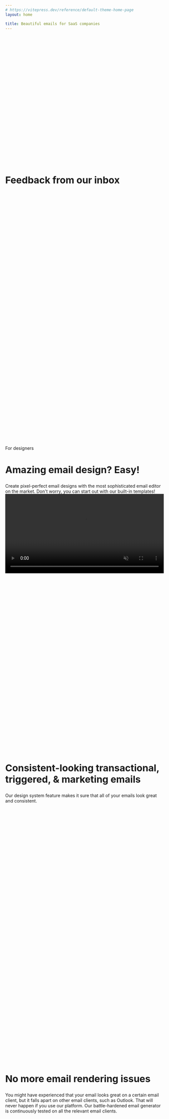 ```yaml
---
# https://vitepress.dev/reference/default-theme-home-page
layout: home

title: Beautiful emails for SaaS companies
---
```

<script setup>

import { ref, onMounted, onBeforeUnmount } from 'vue'
import { useDisplay } from 'vuetify'
import { useData } from 'vitepress'

import HeroUnit from './.vitepress/theme/HeroUnit.vue'
import TestimonialDiv from './.vitepress/theme/TestimonialDiv.vue'
import DesignSystem from './.vitepress/theme/DesignSystem.vue'
import RenderingIssues from './.vitepress/theme/RenderingIssues.vue'
import Automation from './.vitepress/theme/Automation.vue'
import Integration from './.vitepress/theme/Integration.vue'

const { lgAndUp, md, sm, xs } = useDisplay()
const { isDark } = useData()

const selectedEmailType = ref('0');
let intervalId

onMounted(() => {
  setInterval(() => {
    let actSelVal = parseInt(selectedEmailType.value)
    actSelVal += 1
    actSelVal %= 4
    selectedEmailType.value = actSelVal
  }, 3000)
})

onBeforeUnmount(() => {
  clearInterval(intervalId);
})

</script>
<style>
  a {
    text-decoration: none !important;
  }

  .section-index {
    padding-top: 10vh;
    padding-bottom: 10vh;
  }

  .value-prop {
    padding-top: 10vh;
    padding-bottom: 10vh;
  }

  h2 {
    border-top: 0 !important;
  }

  .sectionTitle {
    font-size: 30px !important;
  }
  @media (max-width: 640px) {
    .sectionTitle {
      font-size: 26px !important;
    }
  }

  .value-prop p {
    font-size: 18px;
    line-height: 28px;
  }

  .value-prop .VPButton.medium {
    padding: 15px 30px;
    line-height: 22px;
    font-size: 22px;
  }


  .VPHome {
    margin-bottom: 0 !important;
  }

  

  


  .vp-doc .actions {
    display: flex;
    width: 100% !important;
    max-width: unset !important;
    justify-content: center !important;
  }

  .vp-doc .action {
    padding: 6px;
  }

  .VPButton {
    display: inline-block;
    border: 1px solid transparent;
    text-align: center;
    font-weight: 600;
    white-space: nowrap;
    transition: color 0.25s, border-color 0.25s, background-color 0.25s !important;
    text-decoration: none !important;
  }

  .VPButton.brand {
      border-color: var(--vp-button-brand-border);
      color: var(--vp-button-brand-text);
      background-color: var(--vp-button-brand-bg);
  }

  .VPButton.brand:hover {
    color: var(--vp-button-brand-text);
    background-color: var(--vp-button-brand-hover-bg);
  }

  .VPButton.alt {
    border-color: var(--vp-button-alt-border);
    color: var(--vp-button-alt-text);
    background-color: var(--vp-button-alt-bg);
  }

  .VPButton.alt:hover {
    border-color: var(--vp-button-alt-border);
    color: var(--vp-button-alt-text);
    background-color: var(--vp-button-alt-hover-bg);
  }


  .VPFeatures .title {
    font-size: 20px !important;
  }
  .VPFeatures .details {
    font-size: 16px !important;
  }


  .VPImage {
    max-width: 100% !important;
    max-height: 100% !important;
  }

  
  

  #email-editor video {
    border: 1px solid #eeeeee;
    border-radius: 5px;
  }

  .vp-doc input {
    display: none;
  }

  #design-system label {
    cursor: pointer;
    position: relative;
  }

  .image-container {
    position: relative;
    width: 600px; /* Adjust as necessary */
    max-width: 80vw;
    height: 800px;
    max-height: 120vw;
    overflow: hidden;
    background: #f6f6f6;
    border: 1px solid #eeeeee;
    border-radius: 5px;
    margin: auto;
  }

  .image-container img {
    position: absolute;
    top: 0;
    left: 100%;
    width: 100%;
    opacity: 0;
    transition: all 0.5s ease;
  }

  /* Default state: show Image 1 */
  #image1:checked ~ .image-container .img1 {
    opacity: 1;
    transform: translateX(-100%);
  }

  /* Show Image 2 when radio button 2 is checked */
  #image2:checked ~ .image-container .img2 {
    opacity: 1;
    transform: translateX(-100%);
  }

  /* Show Image 3 when radio button 3 is checked */
  #image3:checked ~ .image-container .img3 {
    opacity: 1;
    transform: translateX(-100%);
  }

  #image4:checked ~ .image-container .img4 {
    opacity: 1;
    transform: translateX(-100%);
  }

  /* Animation for slide-in effect */
  .image-container img {
    transition: opacity 0.5s ease, transform 0.5s ease;
  }

  #design-system label::after {
    content: "";
    position: absolute;
    left: 0;
    bottom: 0;
    width: 0;
    height: 3px;
    background: linear-gradient(90deg, hsl(196.99, 86.56%, 50.39%) 10%, hsl(247.72, 53.44%, 37.06%) 90%);
    transition: width 0.3s ease; /* Add animation to the underline */
  }

  /* When the corresponding radio button is checked, extend the underline */
  #image1:checked ~ div #image1-label::after {
    width: 100%;
  }

  #image2:checked ~ div #image2-label::after {
    width: 100%;
  }

  #image3:checked ~ div #image3-label::after {
    width: 100%;
  }

  #image4:checked ~ div #image4-label::after {
    width: 100%;
  }

  #second-cta {
    text-align: center;
    padding-bottom: 10vh;
  }

  #great-deliverability {
    background: #392C91;
    color: white;
    padding: 100px;
    margin-top: 100px;
    border-radius: 5px;
  }

  .vp-doc #great-deliverability h2 {
    margin: 0 0 10px 0 !important;
    padding-top: 0 !important;
  }



  @media (max-width: 599px) {
    .VPHero .main {
      padding: 0;
    }

    .VPHero .main .name {
      font-size: 48px;
      line-height: 48px;
      width: 100% !important;
      max-width: unset !important;
    }

    .value-prop h2 {
      font-size: 20px !important;
      line-height: 20 px !important;
    }

    .section-index {
      padding-top: 5vh;
      padding-bottom: 5vh;
    }

    #great-deliverability {
      padding: 25px;
    }
  }

  .mt-150 {
    margin-top: 150px !important;
  }
</style>

<section id="hero">
  <HeroUnit />
</section>

<section class="section-index">
  <h2 class="sectionTitle text-center mt-4 mb-6">
    Feedback from our inbox
  </h2>
  <TestimonialDiv
    :is-dark="isDark"
    :lg-and-up="lgAndUp"
    :md="md"
    :sm="sm"
    :xs="xs"
  />
</section>

<section id="designers" class="section-index">
  <div class="d-flex justify-center">
    <v-chip color="primary">
      <span class="text-overline">For designers</span>
    </v-chip>
  </div>
  <h2 class="sectionTitle text-center mt-4 mb-3 pt-0">
    Amazing email design? Easy!
  </h2>
  <div class="d-flex justify-center">
    <div class="text-center mt-4" :style="`width: ${lgAndUp || md ? '60%' : '100%'}`">
      Create pixel-perfect email designs with the most sophisticated email editor on the market. Don't worry, you can start out with our built-in templates!
    </div>
  </div>
  <v-card class="d-flex justify-center mt-4" variant="elevated">
    <video
      width="100%"
      :autoplay="lgAndUp || md"
      :loop="lgAndUp || md"
      :controls="sm || xs"
      muted
    >
      <source src="/assets/bluefox-email-editor-intro.mp4" type="video/mp4">
      Your browser does not support the video tag.
    </video>
  </v-card>

  <h2 class="sectionTitle text-center mb-3 pt-0" style="margin-top: 15vh !important">
    Consistent-looking transactional, triggered, & marketing emails
  </h2>
  <div class="d-flex justify-center">
    <div class="text-center mt-4" :style="`width: ${lgAndUp || md ? '60%' : '100%'}`">
      Our design system feature makes it sure that all of your emails look great and consistent.
    </div>
  </div>

  <DesignSystem
    class="mt-6"
    :is-dark="isDark"
  />
</section>

<section id="no-rendering-issues" class="value-prop pt-0">
  <h2 class="sectionTitle text-center mb-3">
    No more email rendering issues
  </h2>
  <div class="d-flex justify-center">
    <div class="text-center mt-4" :style="`width: ${lgAndUp || md ? '60%' : '100%'}`">
      You might have experienced that your email looks great on a certain email client, but it falls apart on other email clients, such as Outlook. That will never happen if you use our platform. Our battle-hardened email generator is continuously tested on all the relevant email clients.
    </div>
  </div>

  <RenderingIssues
    class="mt-6"
    :is-dark="isDark"
    :lg-and-up="lgAndUp"
    :md="md"
    :sm="sm"
    :xs="xs"
  />
</section>

<section id="marketers" class="section-index">
  <div class="d-flex justify-center">
    <v-chip color="primary">
      <span class="text-overline">For marketers</span>
    </v-chip>
  </div>
  <h2 class="sectionTitle text-center mt-4 mb-3 pt-0">
    Craft Thoughtful Email Journeys
  </h2>
  <div class="d-flex justify-center">
    <div class="text-center mt-4" :style="`width: ${lgAndUp || md ? '60%' : '100%'}`">
      Create seamless, considerate email workflows that engage the right people at the right time.
    </div>
  </div>

  <Automation
    class="mt-6"
    :is-dark="isDark"
    :lg-and-up="lgAndUp"
    :md="md"
    :sm="sm"
    :xs="xs"
  />
</section>

<section id="developers" class="section-index">
  <div class="d-flex justify-center">
    <v-chip color="primary">
      <span class="text-overline">For developers</span>
    </v-chip>
  </div>
  <h2 class="sectionTitle text-center mt-4 mb-3 pt-0">
    Easy integration
  </h2>
  <div class="d-flex justify-center">
    <div class="text-center mt-4" :style="`width: ${lgAndUp || md ? '60%' : '100%'}`">
      easy integration
    </div>
  </div>

  <Integration
    class="mt-6"
    :is-dark="isDark"
    :xs="xs"
  >
  <template #tab-1>

  ```json
  {
    "name": "Jon Doe",
    "email": "jon@doe.com"
  }
  ```
  </template>
  <template #tab-2>

  ```json
  {
    "status": "unsubscribed"
  }
  ```
  </template>
  <template #tab-3>

  ```json
  {
    "email": "jon@doe.com",
    "transactionalId": "##EMAIL_ID##",
    "data": {
      "example": "example merge tag value"
    },
    "attachments": [ // optional
      {
        "fileName": "example.txt",
        "content": "Ymx1ZWZveC5lbWFpbCBhdHRhY2htZW50IGV4YW1wbGUh"
      }
    ]
  }
  ```
  </template>
  <template #tab-4>

  ```json
  {
    "emails": ["jon@doe.com"],
    "triggeredId": "##EMAIL_ID##",
    "data": {
      "example": "example merge tag value"
    },
    "attachments": [ // optional
      {
        "fileName": "example.txt",
        "content": "Ymx1ZWZveC5lbWFpbCBhdHRhY2htZW50IGV4YW1wbGUh"
      }
    ]
  }
  ```
  </template>

  </Integration>
</section>

<section id="deliverability">
  <Deliverability />
</section>

<!--
<section id="email-analytics">
  <h2>Detailed analytics</h2>
</section>
<hr class="value-prop-divider type1"/>
<section id="easy-integration">
  <h2>Easy integration</h2>
  <p>It is really funcking easy!</p>
</section>
<hr class="value-prop-divider type2"/>
-->
<section id="second-cta">
  <h2 class="sectionTitle text-center mb-3">
    Send consistent-looking & beautiful emails today!
  </h2>
  <div class="d-flex justify-center">
    <div class="text-center mt-4" :style="`width: ${lgAndUp || md ? '60%' : '100%'}`">
      Email communication is part of your product! Don't let it ruin your users' experience with your brand!
    </div>
  </div>

  <v-row class="mt-4 justify-center">
    <v-btn
      rounded
      size="large"
      color="primary"
      variant="flat"
      class="no-uppercase mr-3"
      href="https://app.bluefox.email/accounts/create-account"
      target="_blank"
    >
      Get started now
    </v-btn>
    <v-btn
      rounded
      size="large"
      color="buttonBackground"
      variant="flat"
      class="no-uppercase"
      :theme="isDark? 'dark' : 'light'"
      href="/pricing"
    >
      Pricing
    </v-btn>
  </v-row>
</section>



